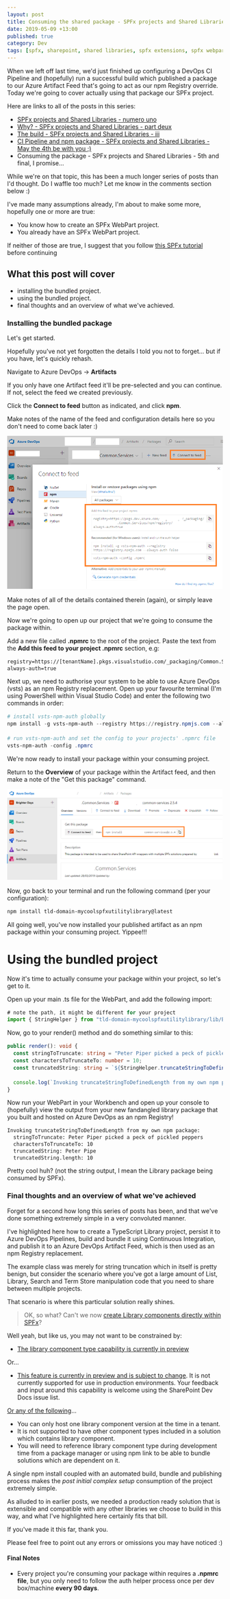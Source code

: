 ```yaml
---
layout: post
title: Consuming the shared package - SPFx projects and Shared Libraries - 5th and final, I promise...
date: 2019-05-09 +13:00
published: true
category: Dev
tags: [spfx, sharepoint, shared libraries, spfx extensions, spfx webparts, typescript, npm, azure, devops, continuous integration]
---
```


When we left off last time, we'd just finished up configuring a DevOps CI Pipeline and (hopefully) run a successful build which published a package to our Azure Artifact Feed that's going to act as our npm Registry override. Today we're going to cover actually using that package our SPFx project.


Here are links to all of the posts in this series:
- [SPFx projects and Shared Libraries - numero uno](https://dreamsof.dev/2019-02-15-spfx-projects-and-shared-libraries-part-1/)
- [Why? - SPFx projects and Shared Libraries - part deux](https://dreamsof.dev/2019-02-21-building-shared-library-spfx-projects-and-shared-libraries-part-2/)
- [The build - SPFx projects and Shared Libraries - iii](https://dreamsof.dev/2019-04-06-building-shared-library-spfx-projects-and-shared-libraries-part-3/)
- [CI Pipeline and npm package - SPFx projects and Shared Libraries - May the 4th be with you ;)](https://dreamsof.dev/2019-05-04-building-shared-library-spfx-projects-and-shared-libraries-part-4/)
- Consuming the package - SPFx projects and Shared Libraries - 5th and final, I promise...

While we're on that topic, this has been a much longer series of posts than I'd thought. Do I waffle too much? Let me know in the comments section below :)

I've made many assumptions already, I'm about to make some more, hopefully one or more are true:

- You know how to create an SPFx WebPart project.
- You already have an SPFx WebPart project.

If neither of those are true, I suggest that you follow [this SPFx tutorial](https://docs.microsoft.com/en-us/sharepoint/dev/spfx/web-parts/get-started/build-a-hello-world-web-part) before continuing

## What this post will cover

- installing the bundled project.
- using the bundled project.
- final thoughts and an overview of what we've achieved.


### Installing the bundled package

Let's get started.

Hopefully you've not yet forgotten the details I told you not to forget... but if you have, let's quickly rehash.

Navigate to Azure DevOps -> **Artifacts**

If you only have one Artifact feed it'll be pre-selected and you can continue. If not, select the feed we created previously.

Click the **Connect to feed** button as indicated, and click **npm**.

Make notes of the name of the feed and configuration details here so you don't need to come back later :)

![Azure DevOps - Artifacts feed - Connect to feed](/img/devops0b.png)

Make notes of all of the details contained therein (again), or simply leave the page open.

Now we're going to open up our project that we're going to consume the package within.

Add a new file called **.npmrc** to the root of the project. Paste the text from the **Add this feed to your project .npmrc** section, e.g:

~~~text
registry=https://[tenantName].pkgs.visualstudio.com/_packaging/Common.Services/npm/registry/
always-auth=true
~~~

Next up, we need to authorise your system to be able to use Azure DevOps (vsts) as an npm Registry replacement. Open up your favourite terminal (I'm using PowerShell within Visual Studio Code) and enter the following two commands in order:

~~~powershell
# install vsts-npm-auth globally
npm install -g vsts-npm-auth --registry https://registry.npmjs.com --always-auth false

# run vsts-npm-auth and set the config to your projects' .npmrc file
vsts-npm-auth -config .npmrc
~~~

We're now ready to install your package within your consuming project.

Return to the **Overview** of your package within the Artifact feed, and then make a note of the "Get this package" command.

![Azure DevOps - Artifacts feed - install package](/img/devops11.png)

Now, go back to your terminal and run the following command (per your configuration):

~~~powershell
npm install tld-domain-mycoolspfxutilitylibrary@latest
~~~

All going well, you've now installed your published artifact as an npm package within your consuming project. Yippee!!!


# Using the bundled project

Now it's time to actually consume your package within your project, so let's get to it.

Open up your main .ts file for the WebPart, and add the following import:

~~~ts
# note the path, it might be different for your project
import { StringHelper } from "tld-domain-mycoolspfxutilitylibrary/lib/BDUtilities";
~~~

Now, go to your render() method and do something similar to this:

~~~ts
public render(): void {
  const stringToTruncate: string = "Peter Piper picked a peck of pickled peppers";
  const charactersToTruncateTo: number = 10;
  const truncatedString: string = `${StringHelper.truncateStringToDefinedLength(stringToTruncate, charactersToTruncateTo)}`;
  
  console.log(`Invoking truncateStringToDefinedLength from my own npm package:\r\n\tstringToTruncate: ${stringToTruncate}\r\n\tcharactersToTruncateTo: ${charactersToTruncateTo}\r\n\ttruncatedString: ${truncatedString}\r\n\ttruncatedString.length: ${truncatedString.length}`);
}
~~~

Now run your WebPart in your Workbench and open up your console to (hopefully) view the output from your new fandangled library package that you built and hosted on Azure DevOps as an npm Registry!

~~~text
Invoking truncateStringToDefinedLength from my own npm package:
  stringToTruncate: Peter Piper picked a peck of pickled peppers
  charactersToTruncateTo: 10
  truncatedString: Peter Pipe
  truncatedString.length: 10
~~~

Pretty cool huh? (not the string output, I mean the Library package being consumed by SPFx).


### Final thoughts and an overview of what we've achieved

Forget for a second how long this series of posts has been, and that we've done something extremely simple in a very convoluted manner.

I've highlighted here how to create a TypeScript Library project, persist it to Azure DevOps Pipelines, build and bundle it using Continuous Integration, and publish it to an Azure DevOps Artifact Feed, which is then used as an npm Registry replacement.

The example class was merely for string truncation which in itself is pretty benign, but consider the scenario where you've got a large amount of List, Library, Search and Term Store manipulation code that you need to share between multiple projects.

That scenario is where this particular solution really shines.

> OK, so what? Can't we now [create Library components directly within SPFx](https://github.com/SharePoint/sp-dev-docs/blob/master/docs/spfx/library-component-tutorial.md)?

Well yeah, but like us, you may not want to be constrained by:

- [The library component type capability is currently in preview](https://github.com/SharePoint/sp-dev-docs/blob/master/docs/spfx/library-component-tutorial.md)

Or...

- [This feature is currently in preview and is subject to change](https://github.com/SharePoint/sp-dev-docs/wiki/SharePoint-Framework-v1.8-release-notes). It is not currently supported for use in production environments. Your feedback and input around this capability is welcome using the SharePoint Dev Docs issue list.

[Or any of the following](https://docs.microsoft.com/en-us/sharepoint/dev/spfx/library-component-overview)...

- You can only host one library component version at the time in a tenant.
- It is not supported to have other component types included in a solution which contains library component.
- You will need to reference library component type during development time from a package manager or using npm link to be able to bundle solutions which are dependent on it.

A single npm install coupled with an automated build, bundle and publishing process makes the *post initial complex setup* consumption of the project extremely simple.

As alluded to in earlier posts, we needed a production ready solution that is extensible and compatible with any other libraries we choose to build in this way, and what I've highlighted here certainly fits that bill.

If you've made it this far, thank you.

Please feel free to point out any errors or omissions you may have noticed :)


#### Final Notes

- Every project you're consuming your package within requires a **.npmrc file**, but you only need to follow the auth helper process once per dev box/machine **every 90 days**.
